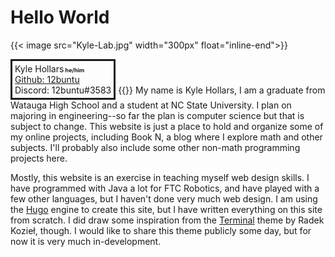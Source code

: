 # Hello World
{{< image src="Kyle-Lab.jpg" width="300px" float="inline-end">}}
<div style="padding: 4px; border-style: solid; border-color: var(--accent-color); box-shadow: 4px 4px var(--accent-color-2);    
 margin: 0 auto; display: inline-block">
    Kyle Hollars<b style="font-size: xx-small"> he/him</b><br>
    <a href="https://github.com/12buntu">Github: 12buntu</a><br>
    Discord: 12buntu#3583<br>
</div>
{{</image>}}
My name is Kyle Hollars, I am a graduate from Watauga High School and a student at NC State University. I plan on majoring in engineering--so far the plan is computer science but that is subject to change. This website is just a place to hold and organize some of my online projects, including Book N, a blog where I explore math and other subjects. I'll probably also include some other non-math programming projects here. 



Mostly, this website is an exercise in teaching myself web design skills. I have programmed with Java a lot for FTC Robotics, and have played with a few other languages, but I haven't done very much web design. I am using the [Hugo](https://gohugo.io) engine to create this site, but I have written everything on this site from scratch. I did draw some inspiration from the [Terminal](https://github.com/panr/hugo-theme-terminal) theme by Radek Kozieł, though. I would like to share this theme publicly some day, but for now it is very much in-development.